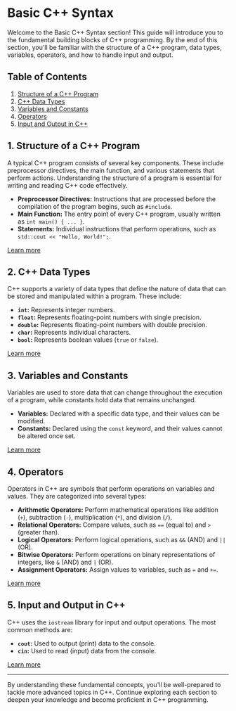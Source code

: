 # Basic C++ Syntax

Welcome to the Basic C++ Syntax section! This guide will introduce you to the fundamental building blocks of C++ programming. By the end of this section, you'll be familiar with the structure of a C++ program, data types, variables, operators, and how to handle input and output.

## Table of Contents

1. [Structure of a C++ Program](#structure-of-a-c-program)
2. [C++ Data Types](#c-data-types)
3. [Variables and Constants](#variables-and-constants)
4. [Operators](#operators)
5. [Input and Output in C++](#input-and-output-in-c)

## 1. Structure of a C++ Program

A typical C++ program consists of several key components. These include preprocessor directives, the main function, and various statements that perform actions. Understanding the structure of a program is essential for writing and reading C++ code effectively.

- **Preprocessor Directives:** Instructions that are processed before the compilation of the program begins, such as `#include`.
- **Main Function:** The entry point of every C++ program, usually written as `int main() { ... }`.
- **Statements:** Individual instructions that perform operations, such as `std::cout << "Hello, World!";`.

[Learn more](Basic_Syntax.md#1-structure-of-a-c-program)

## 2. C++ Data Types

C++ supports a variety of data types that define the nature of data that can be stored and manipulated within a program. These include:

- **`int`:** Represents integer numbers.
- **`float`:** Represents floating-point numbers with single precision.
- **`double`:** Represents floating-point numbers with double precision.
- **`char`:** Represents individual characters.
- **`bool`:** Represents boolean values (`true` or `false`).

[Learn more](Basic_Syntax.md#2-c-data-types)

## 3. Variables and Constants

Variables are used to store data that can change throughout the execution of a program, while constants hold data that remains unchanged.

- **Variables:** Declared with a specific data type, and their values can be modified.
- **Constants:** Declared using the `const` keyword, and their values cannot be altered once set.

[Learn more](Basic_Syntax.md#3-variables-and-constants)

## 4. Operators

Operators in C++ are symbols that perform operations on variables and values. They are categorized into several types:

- **Arithmetic Operators:** Perform mathematical operations like addition (`+`), subtraction (`-`), multiplication (`*`), and division (`/`).
- **Relational Operators:** Compare values, such as `==` (equal to) and `>` (greater than).
- **Logical Operators:** Perform logical operations, such as `&&` (AND) and `||` (OR).
- **Bitwise Operators:** Perform operations on binary representations of integers, like `&` (AND) and `|` (OR).
- **Assignment Operators:** Assign values to variables, such as `=` and `+=`.

[Learn more](Basic_Syntax.md#4-operators)

## 5. Input and Output in C++

C++ uses the `iostream` library for input and output operations. The most common methods are:

- **`cout`:** Used to output (print) data to the console.
- **`cin`:** Used to read (input) data from the console.

[Learn more](Basic_Syntax.md#5-input-and-output-in-c)

---

By understanding these fundamental concepts, you'll be well-prepared to tackle more advanced topics in C++. Continue exploring each section to deepen your knowledge and become proficient in C++ programming.
